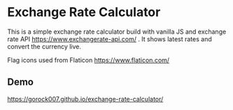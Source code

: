 # Exchange Rate Calculator

This is a simple exchange rate calculator build with vanilla JS and exchange rate API https://www.exchangerate-api.com/ .
It shows latest rates and convert the currency live.

Flag icons used from Flaticon https://www.flaticon.com/
## Demo
https://gorock007.github.io/exchange-rate-calculator/
